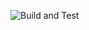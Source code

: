 ![Build and Test](https://github.com/Absolute-TechTeam/school-management/workflows/Build%20and%20Test/badge.svg)